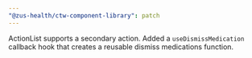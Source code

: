 ```yaml
---
"@zus-health/ctw-component-library": patch
---
```


ActionList supports a secondary action. Added a `useDismissMedication` callback hook that creates a reusable dismiss medications function.
